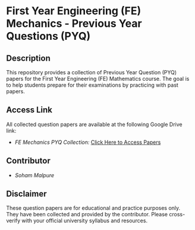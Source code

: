 # First Year Engineering (FE) Mechanics - Previous Year Questions (PYQ)

## Description

This repository provides a collection of Previous Year Question (PYQ) papers for the First Year Engineering (FE) Mathematics course. The goal is to help students prepare for their examinations by practicing with past papers.

## Access Link

All collected question papers are available at the following Google Drive link:

* *FE Mechanics PYQ Collection:* [Click Here to Access Papers](https://drive.google.com/drive/folders/1kWu3DyJSGUZLbY_gMZ-jhhmsMYM-nVu0?usp=sharing)


## Contributor

* *Soham Malpure*

## Disclaimer

These question papers are for educational and practice purposes only. They have been collected and provided by the contributor. Please cross-verify with your official university syllabus and resources.
